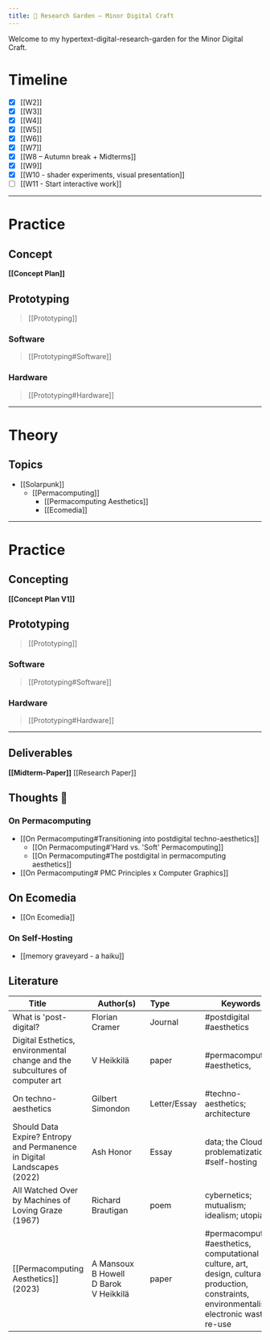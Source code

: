 ```yaml
---
title: 🌿 Research Garden — Minor Digital Craft
---
```


Welcome to my hypertext-digital-research-garden for the Minor Digital Craft.


# Timeline

- [x] [[W2]]
- [x] [[W3]]
- [x] [[W4]]
- [x] [[W5]]
- [x] [[W6]]
- [x] [[W7]]
- [x] [[W8 –  Autumn break + Midterms]]
- [x] [[W9]]
- [x] [[W10 - shader experiments, visual presentation]]
- [ ] [[W11 - Start interactive work]]
___
# Practice

## Concept

**[[Concept Plan]]**

## Prototyping
>[[Prototyping]]
### Software
>[[Prototyping#Software]]
### Hardware
>[[Prototyping#Hardware]]

___
# Theory

## Topics

- [[Solarpunk]]
	- [[Permacomputing]]
	  - [[Permacomputing Aesthetics]]
	  - [[Ecomedia]]
___
# Practice

## Concepting 

**[[Concept Plan V1]]**

## Prototyping
>[[Prototyping]]
### Software
>[[Prototyping#Software]]
### Hardware
>[[Prototyping#Hardware]]

___  
## Deliverables

**[[Midterm-Paper]]**
[[Research Paper]]
## Thoughts 💭
### On Permacomputing
- [[On Permacomputing#Transitioning into postdigital techno-aesthetics]]
    - [[On Permacomputing#'Hard vs. 'Soft' Permacomputing]] 
    - [[On Permacomputing#The postdigital in permacomputing aesthetics]]<br>
- [[On Permacomputing# PMC Principles x Computer Graphics]]

## On Ecomedia
- [[On Ecomedia]]
### On Self-Hosting
- [[memory graveyard - a haiku]]

## Literature

| <div style="width:100px">Title</div> | <div style="width:100px">Author(s)</div> | <div style="width:40px">Type</div> | Keywords |
| --- | --- | --- | --- |
| What is 'post-digital? | Florian Cramer | Journal | #postdigital #aesthetics 
| Digital Esthetics, environmental change and the subcultures of computer art | V Heikkilä | paper | #permacomputing, #aesthetics, |
| On techno-aesthetics | Gilbert Simondon | Letter/Essay | #techno-aesthetics; architecture
| Should Data Expire? Entropy and Permanence in Digital Landscapes (2022) | Ash Honor | Essay | data; the Cloud; problematization; #self-hosting|
| All Watched Over by Machines of Loving Graze (1967) | Richard Brautigan | poem | cybernetics; mutualism; idealism; utopia |
| [[Permacomputing Aesthetics]] (2023) | A Mansoux<br>B Howell<br>D Barok<br> V Heikkilä | paper | #permacomputing, #aesthetics, computational culture, art, design, cultural production, constraints, environmentalism, electronic waste, re-use | 

